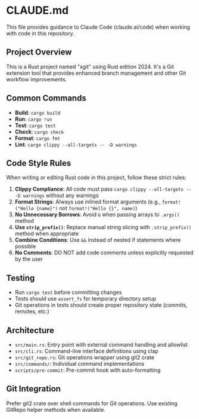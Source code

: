 # CLAUDE.md

This file provides guidance to Claude Code (claude.ai/code) when working with code in this repository.

## Project Overview

This is a Rust project named "xgit" using Rust edition 2024. It's a Git extension tool that provides enhanced branch management and other Git workflow improvements.

## Common Commands

- **Build**: `cargo build`
- **Run**: `cargo run`
- **Test**: `cargo test`
- **Check**: `cargo check`
- **Format**: `cargo fmt`
- **Lint**: `cargo clippy --all-targets -- -D warnings`

## Code Style Rules

When writing or editing Rust code in this project, follow these strict rules:

1. **Clippy Compliance**: All code must pass `cargo clippy --all-targets -- -D warnings` without any warnings
2. **Format Strings**: Always use inlined format arguments (e.g., `format!("Hello {name}")` not `format!("Hello {}", name)`)
3. **No Unnecessary Borrows**: Avoid `&` when passing arrays to `.args()` method
4. **Use `strip_prefix()`**: Replace manual string slicing with `.strip_prefix()` method when appropriate
5. **Combine Conditions**: Use `&&` instead of nested if statements where possible
6. **No Comments**: DO NOT add code comments unless explicitly requested by the user

## Testing

- Run `cargo test` before committing changes
- Tests should use `assert_fs` for temporary directory setup
- Git operations in tests should create proper repository state (commits, remotes, etc.)

## Architecture

- `src/main.rs`: Entry point with external command handling and allowlist
- `src/cli.rs`: Command-line interface definitions using clap
- `src/git_repo.rs`: Git operations wrapper using git2 crate
- `src/commands/`: Individual command implementations
- `scripts/pre-commit`: Pre-commit hook with auto-formatting

## Git Integration

Prefer git2 crate over shell commands for Git operations. Use existing GitRepo helper methods when available.